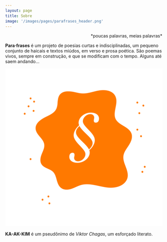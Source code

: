 ```yaml
---
layout: page
title: Sobre
image: '/images/pages/parafrases_header.png'
---
```


<p align=right>*poucas palavras, meias palavras*</p>

**Para&middot;frases** é um projeto de poesias curtas e indisciplinadas, um pequeno conjunto de haicais e textos miúdos, em verso e prosa poética. São poemas vivos, sempre em construção, e que se modificam com o tempo. Alguns até saem andando…

![](/images/pages/parafrases_sinete.png)

**KA-AK-KIM** é um pseudônimo de *Viktor Chagas*, um esforçado literato.
